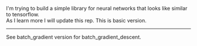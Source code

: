 I'm trying to build a simple library for neural networks that looks like similar to tensorflow. <br>
As I learn more I will update this rep. This is basic version.<hr>
See batch_gradient version for batch_gradient_descent.
